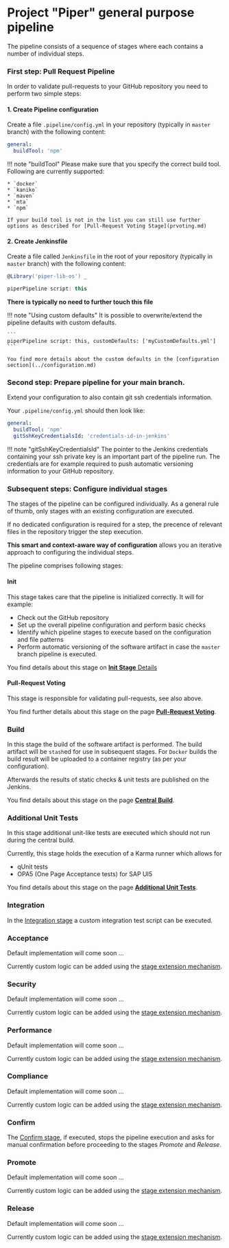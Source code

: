 # Project "Piper" general purpose pipeline

The pipeline consists of a sequence of stages where each contains a number of individual steps.


### First step: Pull Request Pipeline

In order to validate pull-requests to your GitHub repository you need to perform two simple steps:

#### 1. Create Pipeline configuration

Create a file `.pipeline/config.yml` in your repository (typically in `master` branch) with the following content:

``` YAML
general:
  buildTool: 'npm'
```

!!! note "buildTool"
    Please make sure that you specify the correct build tool.
    Following are currently supported:

    * `docker`
    * `kaniko`
    * `maven`
    * `mta`
    * `npm`

    If your build tool is not in the list you can still use further options as described for [Pull-Request Voting Stage](prvoting.md)

#### 2. Create Jenkinsfile

Create a file called `Jenkinsfile` in the root of your repository (typically in `master` branch) with the following content:

```groovy
@Library('piper-lib-os') _

piperPipeline script: this
```

**There is typically no need to further touch this file**

!!! note "Using custom defaults"
    It is possible to overwrite/extend the pipeline defaults with custom defaults.

    ```
    piperPipeline script: this, customDefaults: ['myCustomDefaults.yml']
    ```

    You find more details about the custom defaults in the [configuration section](../configuration.md)

### Second step: Prepare pipeline for your main branch.

Extend your configuration to also contain git ssh credentials information.

Your `.pipeline/config.yml` should then look like:

``` YAML
general:
  buildTool: 'npm'
  gitSshKeyCredentialsId: 'credentials-id-in-jenkins'
```

!!! note "gitSshKeyCredentialsId"
    The pointer to the Jenkins credentials containing your ssh private key is an important part of the pipeline run.
    The credentials are for example required to push automatic versioning information to your GitHub repository.

### Subsequent steps: Configure individual stages
The stages of the pipeline can be configured individually.
As a general rule of thumb, only stages with an existing configuration are executed.

If no dedicated configuration is required for a step, the precence of relevant files in the repository trigger the step execution.

**This smart and context-aware way of configuration** allows you an iterative approach to configuring the individual steps.

The pipeline comprises following stages:

#### Init

This stage takes care that the pipeline is initialized correctly.
It will for example:

* Check out the GitHub repository
* Set up the overall pipeline configuration and perform basic checks
* Identify which pipeline stages to execute based on the configuration and file patterns
* Perform automatic versioning of the software artifact in case the `master` branch pipeline is executed.

You find details about this stage on  [**Init Stage** Details](init.md)

#### Pull-Request Voting
This stage is responsible for validating pull-requests, see also above.

You find further details about this stage on the page [**Pull-Request Voting**](prvoting.md).

### Build
In this stage the build of the software artifact is performed.
The build artifact will be `stash`ed for use in subsequent stages. For `Docker` builds the build result will be uploaded to a container registry (as per your configuration).

Afterwards the results of static checks & unit tests are published on the Jenkins.

You find details about this stage on the page [**Central Build**](centralbuild.md).

### Additional Unit Tests
In this stage additional unit-like tests are executed which should not run during the central build.

Currently, this stage holds the execution of a Karma runner which allows for

* qUnit tests
* OPA5 (One Page Acceptance tests) for SAP UI5

You find details about this stage on the page [**Additional Unit Tests**](additionalunittests.md).

### Integration
In the [Integration stage](integration.md) a custom integration test script can be executed.

### Acceptance
Default implementation will come soon ...

Currently custom logic can be added using the [stage extension mechanism](../extensibility.md).

### Security
Default implementation will come soon ...

Currently custom logic can be added using the [stage extension mechanism](../extensibility.md).


### Performance
Default implementation will come soon ...

Currently custom logic can be added using the [stage extension mechanism](../extensibility.md).


### Compliance
Default implementation will come soon ...

Currently custom logic can be added using the [stage extension mechanism](../extensibility.md).


### Confirm
The [Confirm stage](confirm.md), if executed, stops the pipeline execution and asks for manual confirmation before proceeding to the stages _Promote_ and _Release_.

### Promote
Default implementation will come soon ...

Currently custom logic can be added using the [stage extension mechanism](../extensibility.md).


### Release
Default implementation will come soon ...

Currently custom logic can be added using the [stage extension mechanism](../extensibility.md).



